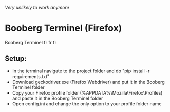 *Very unlikely to work anymore* 

# Booberg Terminel (Firefox)
Booberg Terminel fr fr fr

## Setup:
- In the terminal navigate to the project folder and do "pip install -r requirements.txt"
- Download geckodriver.exe (Firefox Webdriver) and put it in the Booberg Terminel folder
- Copy your Firefox profile folder (%APPDATA%\Mozilla\Firefox\Profiles\) and paste it in the Booberg Terminel folder
- Open config.ini and change the only option to your profile folder name
